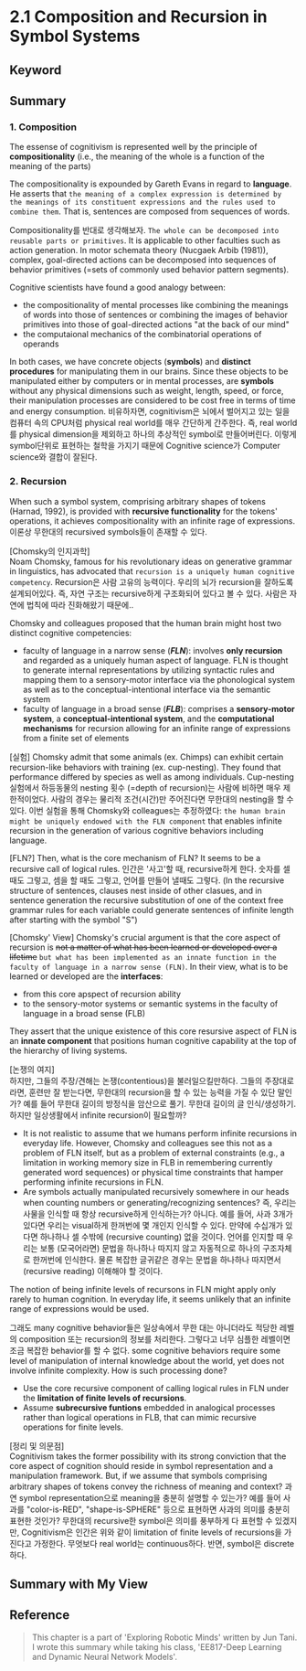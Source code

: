 # 2.1 Composition and Recursion in Symbol Systems

## Keyword


## Summary
### 1. Composition
The essense of cognitivism is represented well by the principle of **compositionality** (i.e., the meaning of the whole is a function of the meaning of the parts)

The compositionality is expounded by Gareth Evans in regard to **language**. He asserts that `the meaning of a complex expression is determined by the meanings of its constituent expressions and the rules used to combine them`. That is, sentences are composed from sequences of words.

Compositionality를 반대로 생각해보자. `The whole can be decomposed into reusable parts or primitives`. It is applicable to other faculties such as action generation. In motor schemata theory (Nucgaek Arbib (1981)), complex, goal-directed actions can be decomposed into sequences of behavior primitives (=sets of commonly used behavior pattern segments).

Cognitive scientists have found a good analogy between:
  * the compositionality of mental processes like combining the meanings of words into those of sentences or combining the images of behavior primitives into those of goal-directed actions "at the back of our mind"
  * the computaional mechanics of the combinatorial operations of operands

In both cases, we have concrete objects (**symbols**) and **distinct procedures** for manipulating them in our brains. Since these objects to be manipulated either by computers or in mental processes, are **symbols** without any physical dimensions such as weight, length, speed, or force, their manipulation processes are considered to be cost free in terms of time and energy consumption. 비유하자면, cognitivism은 뇌에서 벌어지고 있는 일을 컴퓨터 속의 CPU처럼 physical real world를 매우 간단하게 간주한다. 즉, real world를 physical dimension을 제외하고 하나의 추상적인 symbol로 만들어버린다. 이렇게 symbol단위로 표현하는 철학을 가지기 때문에 Cognitive science가 Computer science와 결합이 잘된다.     

### 2. Recursion
When such a symbol system, comprising arbitrary shapes of tokens (Harnad, 1992), is provided with **recursive functionality** for the tokens' operations, it achieves compositionality with an infinite rage of expressions. 이론상 무한대의 recursived symbols들이 존재할 수 있다.

[Chomsky의 인지과학] <br>
Noam Chomsky, famous for his revolutionary ideas on generative grammar in linguistics, has advocated that `recursion is a uniquely human cognitive competency`. Recursion은 사람 고유의 능력이다. 우리의 뇌가 recursion을 잘하도록 설계되어있다. 즉, 자연 구조는 recursive하게 구조화되어 있다고 볼 수 있다. 사람은 자연에 법칙에 따라 진화해왔기 때문에..

Chomsky and colleagues proposed that the human brain might host two distinct cognitive competencies:
  * faculty of language in a narrow sense (***FLN***): involves **only recursion** and regarded as a uniquely human aspect of language. FLN is thought to generate internal representations by utilizing syntactic rules and mapping them to a sensory-motor interface via the phonological system as well as to the conceptual-intentional interface via the semantic system
  * faculty of language in a broad sense (***FLB***): comprises a **sensory-motor system**, a **conceptual-intentional system**, and the **computational mechanisms** for recursion allowing for an infinite range of expressions from a finite set of elements

[실험] Chomsky admit that some animals (ex. Chimps) can exhibit certain recursion-like behaviors with training (ex. cup-nesting). They found that performance differed by species as well as among individuals. Cup-nesting 실험에서 하등동물의 nesting 횟수 (=depth of recursion)는 사람에 비하면 매우 제한적이었다. 사람의 경우는 물리적 조건(시간)만 주어진다면 무한대의 nesting을 할 수있다. 이번 실험을 통해 Chomsky와 colleagues는 추정하였다: `the human brain might be uniquely endowed with the FLN component` that enables infinite recursion in the generation of various cognitive behaviors including language.

[FLN?] Then, what is the core mechanism of FLN? It seems to be a recursive call of logical rules. 인간은 '사고'할 때, recursive하게 한다. 숫자를 셀 때도 그렇고, 셈을 할 때도 그렇고, 언어를 만들어 낼때도 그렇다. (In the recursive structure of sentences, clauses nest inside of other clasues, and in sentence generation the recursive substitution of one of the context free grammar rules for each variable could generate sentences of infinite length after starting with the symbol "S")

[Chomsky' View] Chomsky's crucial argument is that the core aspect of recursion is ~~not a matter of what has been learned or developed over a lifetime~~ `but what has been implemented as an innate function in the faculty of language in a narrow sense (FLN)`. In their view, what is to be learned or developed are the **interfaces**:
  * from this core apspect of recursion ability
  * to the sensory-motor systems or semantic systems in the faculty of language in a broad sense (FLB)

They assert that the unique existence of this core resursive aspect of FLN is an **innate component** that positions human cognitive capability at the top of the hierarchy of living systems.

[논쟁의 여지] <br>
하지만, 그들의 주장/견해는 논쟁(contentious)을 불러일으킬만하다. 그들의 주장대로라면, 훈련만 잘 받는다면, 무한대의 recursion을 할 수 있는 능력을 가질 수 있단 말인가? 예를 들어 무한대 길이의 방정식을 암산으로 풀기. 무한대 길이의 글 인식/생성하기. 하지만 일상생활에서 infinite recursion이 필요할까?
  * It is not realistic to assume that we humans perform infinite recursions in everyday life. However, Chomsky and colleagues see this not as a problem of FLN itself, but as a problem of external constraints (e.g., a limitation in working memory size in FLB in remembering currently generated word sequences) or physical time constraints that hamper performing infinite recursions in FLN.
  * Are symbols actually manipulated recursively somewhere in our heads when counting numbers or generating/recognizing sentences? 즉, 우리는 사물을 인식할 때 항상 recursive하게 인식하는가? 아니다. 예를 들어, 사과 3개가 있다면 우리는 visual하게 한꺼번에 몇 개인지 인식할 수 있다. 만약에 수십개가 있다면 하나하나 셀 수밖에 (recursive counting) 없을 것이다. 언어를 인지할 때 우리는 보통 (모국어라면) 문법을 하나하나 따지지 않고 자동적으로 하나의 구조자체로 한꺼번에 인식한다. 물론 복잡한 글귀같은 경우는 문법을 하나하나 따지면서 (recursive reading) 이해해야 할 것이다.

The notion of being infinite levels of recursons in FLN might apply only rarely to human cognition. In everyday life, it seems unlikely that an infinite range of expressions would be used.

그래도 many cognitive behavior들은 일상속에서 무한 대는 아니더라도 적당한 레벨의 composition 또는 recursion의 정보를 처리한다. 그렇다고 너무 심플한 레벨이면 조금 복잡한 behavior를 할 수 없다. some cognitive behaviors require some level of manipulation of internal knowledge about the world, yet does not involve infinite complexity. How is such processing done?
  * Use the core recursive component of calling logical rules in FLN under the **limitation of finite levels of recursions**.
  * Assume **subrecursive funtions** embedded in analogical processes rather than logical operations in FLB, that can mimic recursive operations for finite levels.

[정리 및 의문점] <br>
Cognitivism takes the former possibility with its strong conviction that the core aspect of cognition should reside in symbol representation and a manipulation framework. But, if we assume that symbols comprising arbitrary shapes of tokens convey the richness of meaning and context? 과연 symbol representation으로 meaning을 충분히 설명할 수 있는가? 예를 들어 사과를 "color-is-RED", "shape-is-SPHERE" 등으로 표현하면 사과의 의미를 충분히 표현한 것인가? 무한대의 recursive한 symbol은 의미를 풍부하게 다 표현할 수 있겠지만, Cognitivism은 인간은 위와 같이 limitation of finite levels of recursions을 가진다고 가정한다. 무엇보다 real world는 continuous하다. 반면, symbol은 discrete하다.




## Summary with My View



## Reference
> This chapter is a part of 'Exploring Robotic Minds' written by Jun Tani. I wrote this summary while taking his class, 'EE817-Deep Learning and Dynamic Neural Network Models'.
